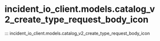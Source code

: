 # incident_io_client.models.catalog_v2_create_type_request_body_icon

::: incident_io_client.models.catalog_v2_create_type_request_body_icon